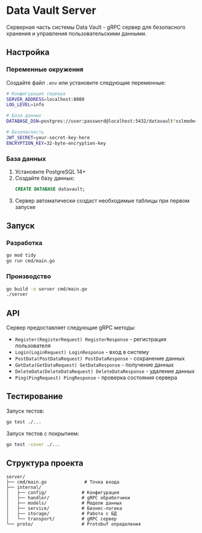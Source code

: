 # Data Vault Server

Серверная часть системы Data Vault - gRPC сервер для безопасного хранения и управления пользовательскими данными.

## Настройка

### Переменные окружения

Создайте файл `.env` или установите следующие переменные:

```bash
# Конфигурация сервера
SERVER_ADDRESS=localhost:8080
LOG_LEVEL=info

# База данных
DATABASE_DSN=postgres://user:password@localhost:5432/datavault?sslmode=disable

# Безопасность
JWT_SECRET=your-secret-key-here
ENCRYPTION_KEY=32-byte-encryption-key
```

### База данных

1. Установите PostgreSQL 14+
2. Создайте базу данных:
   ```sql
   CREATE DATABASE datavault;
   ```
3. Сервер автоматически создаст необходимые таблицы при первом запуске

## Запуск

### Разработка

```bash
go mod tidy
go run cmd/main.go
```

### Производство

```bash
go build -o server cmd/main.go
./server
```

## API

Сервер предоставляет следующие gRPC методы:

- `Register(RegisterRequest) RegisterResponse` - регистрация пользователя
- `Login(LoginRequest) LoginResponse` - вход в систему
- `PostData(PostDataRequest) PostDataResponse` - сохранение данных
- `GetData(GetDataRequest) GetDataResponse` - получение данных
- `DeleteData(DeleteDataRequest) DeleteDataResponse` - удаление данных
- `Ping(PingRequest) PingResponse` - проверка состояния сервера

## Тестирование

Запуск тестов:

```bash
go test ./...
```

Запуск тестов с покрытием:

```bash
go test -cover ./...
```

## Структура проекта

```
server/
├── cmd/main.go              # Точка входа
├── internal/
│   ├── config/             # Конфигурация
│   ├── handler/            # gRPC обработчики
│   ├── models/             # Модели данных
│   ├── service/            # Бизнес-логика
│   ├── storage/            # Работа с БД
│   └── transport/          # gRPC сервер
└── proto/                  # Protobuf определения
```